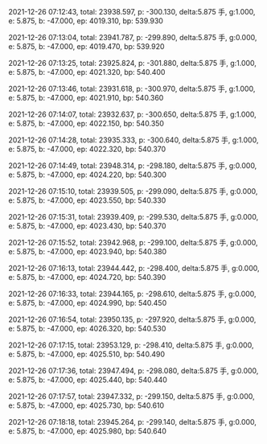 2021-12-26 07:12:43, total: 23938.597, p: -300.130, delta:5.875 手, g:1.000, e: 5.875, b: -47.000, ep: 4019.310, bp: 539.930

2021-12-26 07:13:04, total: 23941.787, p: -299.890, delta:5.875 手, g:0.000, e: 5.875, b: -47.000, ep: 4019.470, bp: 539.920

2021-12-26 07:13:25, total: 23925.824, p: -301.880, delta:5.875 手, g:1.000, e: 5.875, b: -47.000, ep: 4021.320, bp: 540.400

2021-12-26 07:13:46, total: 23931.618, p: -300.970, delta:5.875 手, g:1.000, e: 5.875, b: -47.000, ep: 4021.910, bp: 540.360

2021-12-26 07:14:07, total: 23932.637, p: -300.650, delta:5.875 手, g:1.000, e: 5.875, b: -47.000, ep: 4022.150, bp: 540.350

2021-12-26 07:14:28, total: 23935.333, p: -300.640, delta:5.875 手, g:1.000, e: 5.875, b: -47.000, ep: 4022.320, bp: 540.370

2021-12-26 07:14:49, total: 23948.314, p: -298.180, delta:5.875 手, g:0.000, e: 5.875, b: -47.000, ep: 4024.220, bp: 540.300

2021-12-26 07:15:10, total: 23939.505, p: -299.090, delta:5.875 手, g:0.000, e: 5.875, b: -47.000, ep: 4023.550, bp: 540.330

2021-12-26 07:15:31, total: 23939.409, p: -299.530, delta:5.875 手, g:0.000, e: 5.875, b: -47.000, ep: 4023.430, bp: 540.370

2021-12-26 07:15:52, total: 23942.968, p: -299.100, delta:5.875 手, g:0.000, e: 5.875, b: -47.000, ep: 4023.940, bp: 540.380

2021-12-26 07:16:13, total: 23944.442, p: -298.400, delta:5.875 手, g:0.000, e: 5.875, b: -47.000, ep: 4024.720, bp: 540.390

2021-12-26 07:16:33, total: 23944.165, p: -298.610, delta:5.875 手, g:0.000, e: 5.875, b: -47.000, ep: 4024.990, bp: 540.450

2021-12-26 07:16:54, total: 23950.135, p: -297.920, delta:5.875 手, g:0.000, e: 5.875, b: -47.000, ep: 4026.320, bp: 540.530

2021-12-26 07:17:15, total: 23953.129, p: -298.410, delta:5.875 手, g:0.000, e: 5.875, b: -47.000, ep: 4025.510, bp: 540.490

2021-12-26 07:17:36, total: 23947.494, p: -298.080, delta:5.875 手, g:0.000, e: 5.875, b: -47.000, ep: 4025.440, bp: 540.440

2021-12-26 07:17:57, total: 23947.332, p: -299.150, delta:5.875 手, g:0.000, e: 5.875, b: -47.000, ep: 4025.730, bp: 540.610

2021-12-26 07:18:18, total: 23945.264, p: -299.140, delta:5.875 手, g:0.000, e: 5.875, b: -47.000, ep: 4025.980, bp: 540.640